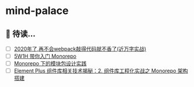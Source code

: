 # mind-palace

## 🧐 待读...

- [ ] [2020年了,再不会webpack敲得代码就不香了(近万字实战)](https://juejin.cn/post/6844904031240863758#heading-33)
- [ ] [5W1H 带你入门 Monorepo](https://juejin.cn/post/7207689082184974394)
- [ ] [Monorepo 下的模块包设计实践](https://juejin.cn/post/7052271542000074782#heading-11)
- [ ] [Element Plus 组件库相关技术揭秘：2. 组件库工程化实战之 Monorepo 架构搭建](https://juejin.cn/post/7146183222425518093#heading-6)
